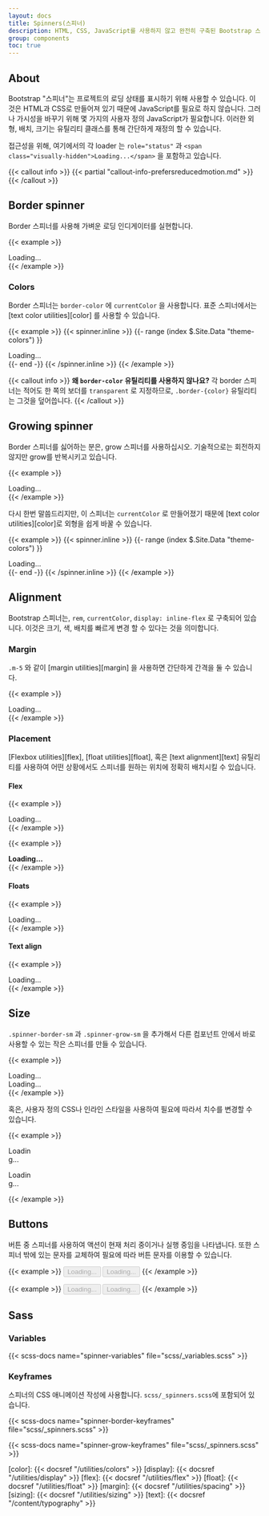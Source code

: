 ```yaml
---
layout: docs
title: Spinners(스피너)
description: HTML, CSS, JavaScript를 사용하지 않고 완전히 구축된 Bootstrap 스피너를 사용하여 컴포넌트나 페이지의 로딩 상태를 표시합니다.
group: components
toc: true
---
```


## About

Bootstrap "스피너"는 프로젝트의 로딩 상태를 표시하기 위해 사용할 수 있습니다. 이것은 HTML과 CSS로 만들어져 있기 때문에 JavaScript를 필요로 하지 않습니다. 그러나 가시성을 바꾸기 위해 몇 가지의 사용자 정의 JavaScript가 필요합니다. 이러한 외형, 배치, 크기는 유틸리티 클래스를 통해 간단하게 재정의 할 수 있습니다.

접근성을 위해, 여기에서의 각 loader 는 `role="status"` 과 `<span class="visually-hidden">Loading...</span>` 을 포함하고 있습니다.

{{< callout info >}}
{{< partial "callout-info-prefersreducedmotion.md" >}}
{{< /callout >}}

## Border spinner

Border 스피너를 사용해 가벼운 로딩 인디게이터를 실현합니다.

{{< example >}}
<div class="spinner-border" role="status">
  <span class="visually-hidden">Loading...</span>
</div>
{{< /example >}}

### Colors

Border 스피너는 `border-color` 에 `currentColor` 을 사용합니다. 표준 스피너에서는 [text color utilities][color] 를 사용할 수 있습니다.

{{< example >}}
{{< spinner.inline >}}
{{- range (index $.Site.Data "theme-colors") }}
<div class="spinner-border text-{{ .name }}" role="status">
  <span class="visually-hidden">Loading...</span>
</div>
{{- end -}}
{{< /spinner.inline >}}
{{< /example >}}

{{< callout info >}}
**왜 `border-color` 유틸리티를 사용하지 않나요?** 각 border 스피너는 적어도 한 쪽의 보더를 `transparent` 로 지정하므로, `.border-{color}` 유틸리티는 그것을 덮어씁니다.
{{< /callout >}}

## Growing spinner

Border 스피너를 싫어하는 분은, grow 스피너를 사용하십시오. 기술적으로는 회전하지 않지만 grow를 반복시키고 있습니다.

{{< example >}}
<div class="spinner-grow" role="status">
  <span class="visually-hidden">Loading...</span>
</div>
{{< /example >}}

다시 한번 말씀드리지만, 이 스피너는 `currentColor` 로 만들어졌기 때문에 [text color utilities][color]로 외형을 쉽게 바꿀 수 있습니다.

{{< example >}}
{{< spinner.inline >}}
{{- range (index $.Site.Data "theme-colors") }}
<div class="spinner-grow text-{{ .name }}" role="status">
  <span class="visually-hidden">Loading...</span>
</div>
{{- end -}}
{{< /spinner.inline >}}
{{< /example >}}

## Alignment

Bootstrap 스피너는, `rem`, `currentColor`, `display: inline-flex` 로 구축되어 있습니다. 이것은 크기, 색, 배치를 빠르게 변경 할 수 있다는 것을 의미합니다.

### Margin

`.m-5` 와 같이 [margin utilities][margin] 을 사용하면 간단하게 간격을 둘 수 있습니다.

{{< example >}}
<div class="spinner-border m-5" role="status">
  <span class="visually-hidden">Loading...</span>
</div>
{{< /example >}}

### Placement

[Flexbox utilities][flex], [float utilities][float], 혹은 [text alignment][text] 유틸리티를 사용하여 어떤 상황에서도 스피너를 원하는 위치에 정확히 배치시킬 수 있습니다.

#### Flex

{{< example >}}
<div class="d-flex justify-content-center">
  <div class="spinner-border" role="status">
    <span class="visually-hidden">Loading...</span>
  </div>
</div>
{{< /example >}}

{{< example >}}
<div class="d-flex align-items-center">
  <strong>Loading...</strong>
  <div class="spinner-border ms-auto" role="status" aria-hidden="true"></div>
</div>
{{< /example >}}

#### Floats

{{< example >}}
<div class="clearfix">
  <div class="spinner-border float-end" role="status">
    <span class="visually-hidden">Loading...</span>
  </div>
</div>
{{< /example >}}

#### Text align

{{< example >}}
<div class="text-center">
  <div class="spinner-border" role="status">
    <span class="visually-hidden">Loading...</span>
  </div>
</div>
{{< /example >}}

## Size

`.spinner-border-sm` 과 `.spinner-grow-sm` 을 추가해서 다른 컴포넌트 안에서 바로 사용할 수 있는 작은 스피너를 만들 수 있습니다.

{{< example >}}
<div class="spinner-border spinner-border-sm" role="status">
  <span class="visually-hidden">Loading...</span>
</div>
<div class="spinner-grow spinner-grow-sm" role="status">
  <span class="visually-hidden">Loading...</span>
</div>
{{< /example >}}

혹은, 사용자 정의 CSS나 인라인 스타일을 사용하여 필요에 따라서 치수를 변경할 수 있습니다.

{{< example >}}
<div class="spinner-border" style="width: 3rem; height: 3rem;" role="status">
  <span class="visually-hidden">Loading...</span>
</div>
<div class="spinner-grow" style="width: 3rem; height: 3rem;" role="status">
  <span class="visually-hidden">Loading...</span>
</div>
{{< /example >}}

## Buttons

버튼 중 스피너를 사용하여 액션이 현재 처리 중이거나 실행 중임을 나타냅니다. 또한 스피너 밖에 있는 문자를 교체하여 필요에 따라 버튼 문자를 이용할 수 있습니다.

{{< example >}}
<button class="btn btn-primary" type="button" disabled>
  <span class="spinner-border spinner-border-sm" role="status" aria-hidden="true"></span>
  <span class="visually-hidden">Loading...</span>
</button>
<button class="btn btn-primary" type="button" disabled>
  <span class="spinner-border spinner-border-sm" role="status" aria-hidden="true"></span>
  Loading...
</button>
{{< /example >}}

{{< example >}}
<button class="btn btn-primary" type="button" disabled>
  <span class="spinner-grow spinner-grow-sm" role="status" aria-hidden="true"></span>
  <span class="visually-hidden">Loading...</span>
</button>
<button class="btn btn-primary" type="button" disabled>
  <span class="spinner-grow spinner-grow-sm" role="status" aria-hidden="true"></span>
  Loading...
</button>
{{< /example >}}

## Sass

### Variables

{{< scss-docs name="spinner-variables" file="scss/_variables.scss" >}}

### Keyframes

스피너의 CSS 애니메이션 작성에 사용합니다. `scss/_spinners.scss`에 포함되어 있습니다.

{{< scss-docs name="spinner-border-keyframes" file="scss/_spinners.scss" >}}

{{< scss-docs name="spinner-grow-keyframes" file="scss/_spinners.scss" >}}


[color]:   {{< docsref "/utilities/colors" >}}
[display]: {{< docsref "/utilities/display" >}}
[flex]:    {{< docsref "/utilities/flex" >}}
[float]:   {{< docsref "/utilities/float" >}}
[margin]:  {{< docsref "/utilities/spacing" >}}
[sizing]:  {{< docsref "/utilities/sizing" >}}
[text]:    {{< docsref "/content/typography" >}}
